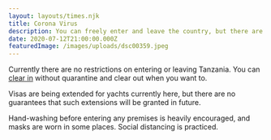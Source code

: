 ```yaml
---
layout: layouts/times.njk
title: Corona Virus
description: You can freely enter and leave the country, but there are some restrictions.
date: 2020-07-12T21:00:00.000Z
featuredImage: /images/uploads/dsc00359.jpeg
---
```


Currently there are no restrictions on entering or leaving Tanzania. You can [clear in](/clearing-in/) without quarantine and clear out when you want to.

Visas are being extended for yachts currently here, but there are no guarantees that such extensions will be granted in future.

Hand-washing before entering any premises is heavily encouraged, and masks are worn in some places. Social distancing is practiced.